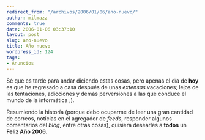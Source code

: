 ```yaml
---
redirect_from: "/archivos/2006/01/06/ano-nuevo/"
author: milmazz
comments: true
date: 2006-01-06 03:37:10
layout: post
slug: ano-nuevo
title: Año nuevo
wordpress_id: 124
tags:
- Anuncios
---
```


Sé que es tarde para andar diciendo estas cosas, pero apenas el día de **hoy** es que he regresado a casa después de unas _extensas_ vacaciones; lejos de las tentaciones, adicciones y demás perversiones a las que conduce el mundo de la informática ;).

Resumiendo la historía (porque debo ocuparme de leer una gran cantidad de correos, noticias en el agregador de _feeds_, responder algunos comentarios del _blog_, entre otras cosas), quisiera desearles a **todos** un **Feliz Año 2006.**
